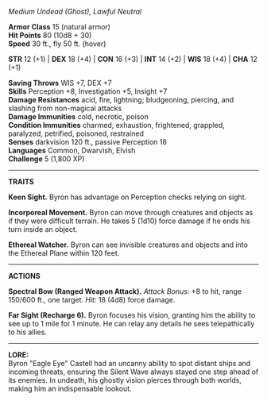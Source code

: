 _Medium Undead (Ghost), Lawful Neutral_

**Armor Class** 15 (natural armor)  
**Hit Points** 80 (10d8 + 30)  
**Speed** 30 ft., fly 50 ft. (hover)

**STR** 12 (+1) | **DEX** 18 (+4) | **CON** 16 (+3) | **INT** 14 (+2) | **WIS** 18 (+4) | **CHA** 12 (+1)

**Saving Throws** WIS +7, DEX +7  
**Skills** Perception +8, Investigation +5, Insight +7  
**Damage Resistances** acid, fire, lightning; bludgeoning, piercing, and slashing from non-magical attacks  
**Damage Immunities** cold, necrotic, poison  
**Condition Immunities** charmed, exhaustion, frightened, grappled, paralyzed, petrified, poisoned, restrained  
**Senses** darkvision 120 ft., passive Perception 18  
**Languages** Common, Dwarvish, Elvish  
**Challenge** 5 (1,800 XP)

---

**TRAITS**

**Keen Sight.** Byron has advantage on Perception checks relying on sight.

**Incorporeal Movement.** Byron can move through creatures and objects as if they were difficult terrain. He takes 5 (1d10) force damage if he ends his turn inside an object.

**Ethereal Watcher.** Byron can see invisible creatures and objects and into the Ethereal Plane within 120 feet.

---

**ACTIONS**

**Spectral Bow (Ranged Weapon Attack).** _Attack Bonus:_ +8 to hit, range 150/600 ft., one target. _Hit:_ 18 (4d8) force damage.

**Far Sight (Recharge 6).** Byron focuses his vision, granting him the ability to see up to 1 mile for 1 minute. He can relay any details he sees telepathically to his allies.

---

**LORE:**  
Byron "Eagle Eye" Castell had an uncanny ability to spot distant ships and incoming threats, ensuring the Silent Wave always stayed one step ahead of its enemies. In undeath, his ghostly vision pierces through both worlds, making him an indispensable lookout.